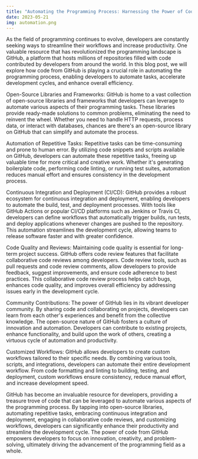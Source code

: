 ```yaml
---
title: "Automating the Programming Process: Harnessing the Power of Code from GitHub"
date: 2023-05-21
img: automation.png
---
```

As the field of programming continues to evolve, developers are constantly seeking ways to streamline their workflows and increase productivity. One valuable resource that has revolutionized the programming landscape is GitHub, a platform that hosts millions of repositories filled with code contributed by developers from around the world. In this blog post, we will explore how code from GitHub is playing a crucial role in automating the programming process, enabling developers to automate tasks, accelerate development cycles, and enhance overall efficiency.

Open-Source Libraries and Frameworks:
GitHub is home to a vast collection of open-source libraries and frameworks that developers can leverage to automate various aspects of their programming tasks. These libraries provide ready-made solutions to common problems, eliminating the need to reinvent the wheel. Whether you need to handle HTTP requests, process data, or interact with databases, chances are there's an open-source library on GitHub that can simplify and automate the process.

Automation of Repetitive Tasks:
Repetitive tasks can be time-consuming and prone to human error. By utilizing code snippets and scripts available on GitHub, developers can automate these repetitive tasks, freeing up valuable time for more critical and creative work. Whether it's generating boilerplate code, performing code linting, or running test suites, automation reduces manual effort and ensures consistency in the development process.

Continuous Integration and Deployment (CI/CD):
GitHub provides a robust ecosystem for continuous integration and deployment, enabling developers to automate the build, test, and deployment processes. With tools like GitHub Actions or popular CI/CD platforms such as Jenkins or Travis CI, developers can define workflows that automatically trigger builds, run tests, and deploy applications whenever changes are pushed to the repository. This automation streamlines the development cycle, allowing teams to release software faster and with greater confidence.

Code Quality and Reviews:
Maintaining code quality is essential for long-term project success. GitHub offers code review features that facilitate collaborative code reviews among developers. Code review tools, such as pull requests and code review comments, allow developers to provide feedback, suggest improvements, and ensure code adherence to best practices. This collaborative code review process helps catch bugs, enhances code quality, and improves overall efficiency by addressing issues early in the development cycle.

Community Contributions:
The power of GitHub lies in its vibrant developer community. By sharing code and collaborating on projects, developers can learn from each other's experiences and benefit from the collective knowledge. The open-source nature of GitHub fosters a culture of innovation and automation. Developers can contribute to existing projects, enhance functionality, and build upon the work of others, creating a virtuous cycle of automation and productivity.

Customized Workflows:
GitHub allows developers to create custom workflows tailored to their specific needs. By combining various tools, scripts, and integrations, developers can automate their entire development workflow. From code formatting and linting to building, testing, and deployment, custom workflows ensure consistency, reduce manual effort, and increase development speed.

GitHub has become an invaluable resource for developers, providing a treasure trove of code that can be leveraged to automate various aspects of the programming process. By tapping into open-source libraries, automating repetitive tasks, embracing continuous integration and deployment, engaging in collaborative code reviews, and customizing workflows, developers can significantly enhance their productivity and streamline the development cycle. The power of code from GitHub empowers developers to focus on innovation, creativity, and problem-solving, ultimately driving the advancement of the programming field as a whole.
